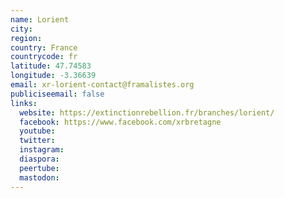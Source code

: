 ```yaml
---
name: Lorient
city:
region:
country: France
countrycode: fr
latitude: 47.74583
longitude: -3.36639
email: xr-lorient-contact@framalistes.org
publiciseemail: false
links:
  website: https://extinctionrebellion.fr/branches/lorient/
  facebook: https://www.facebook.com/xrbretagne
  youtube:
  twitter:
  instagram:
  diaspora:
  peertube:
  mastodon:
---
```

